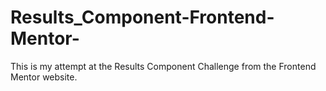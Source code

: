 # Results_Component-Frontend-Mentor-
This is my attempt at the Results Component Challenge from the Frontend Mentor website.
